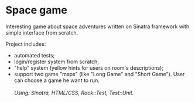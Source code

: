 # Space game
Interesting game about space adventures written on Sinatra framework with simple interface from scratch.

Project includes:
- automated tests;
- login/register system from scratch;
- "help" system (yellow hints for users on room's descriptions);
- support two game "maps" (like "Long Game" and "Short Game"). User can choose a game he want to run.
<br/><br/>
<i>Using: Sinatra, HTML/CSS, Rack::Test, Test::Unit.</i>
